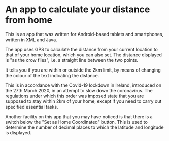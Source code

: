 # An app to calculate your distance from home
This is an app that was written for Android-based tablets and smartphones, written in XML and Java.

The app uses GPS to calculate the distance from your current location to that of your home location, which you can also set. The distance displayed is "as the crow flies", i.e. a straight line between the two points.

It tells you if you are within or outside the 2km limit, by means of changing the colour of the text indicating the distance.

This is in accordance with the Covid-19 lockdown in Ireland, introduced on the 27th March 2020, in an attempt to slow down the coronavirus. The regulations under which this order was imposed state that you are supposed to stay within 2km of your home, except if you need to carry out specified essential tasks.

Another facility on this app that you may have noticed is that there is a switch below the "Set as Home Coordinated" button. This is used to determine the number of decimal places to which the latitude and longitude is displayed.
